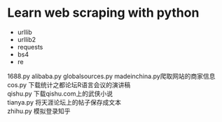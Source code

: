 Learn web scraping with python
===========
- urllib
- urllib2
- requests
- bs4
- re

1688.py alibaba.py globalsources.py madeinchina.py爬取网站的商家信息   
cos.py 下载统计之都论坛R语言会议的演讲稿  
qishu.py 下载qishu.com上的武侠小说  
tianya.py 将天涯论坛上的帖子保存成文本  
zhihu.py 模拟登录知乎
